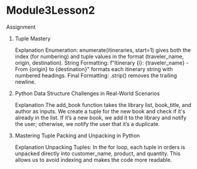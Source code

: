 # Module3Lesson2
Assignment

1. Tuple Mastery
   
    Explanation
Enumeration: enumerate(itineraries, start=1) gives both the index (for numbering) and tuple values in the format (traveler_name, origin, destination).
String Formatting: f"Itinerary {i}: {traveler_name} - From {origin} to {destination}" formats each itinerary string with numbered headings.
Final Formatting: .strip() removes the trailing newline.

2. Python Data Structure Challenges in Real-World Scenarios
   
    Explanation
The add_book function takes the library list, book_title, and author as inputs.
We create a tuple for the new book and check if it's already in the list.
If it’s a new book, we add it to the library and notify the user; otherwise, we notify the user that it’s a duplicate.

3. Mastering Tuple Packing and Unpacking in Python
   
    Explanation
Unpacking Tuples: In the for loop, each tuple in orders is unpacked directly into customer_name, product, and quantity. This allows us to avoid indexing and makes the code more readable.
